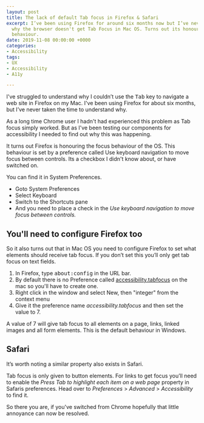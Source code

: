 ```yaml
---
layout: post
title: The lack of default Tab focus in Firefox & Safari
excerpt: I’ve been using Firefox for around six months now but I’ve never looked into
  why the browser doesn't get Tab Focus in Mac OS. Turns out its honouring the OS
  behaviour.
date: 2019-11-08 00:00:00 +0000
categories:
- Accessibility
tags:
- UX
- Accessibility
- A11y

---
```

I've struggled to understand why I couldn’t use the <kbd>Tab</kbd> key to navigate a web site in Firefox on my Mac. I've been using Firefox for about six months, but I’ve never taken the time to understand why.

As a long time Chrome user I hadn't had experienced this problem as Tab focus simply worked. But as I've been testing our components for accessibility I needed to find out why this was happening.

It turns out Firefox is honouring the focus behaviour of the OS. This behaviour is set by a preference called Use keyboard navigation to move focus between controls. Its a checkbox I didn't know about, or have switched on.

You can find it in System Preferences.

* Goto System Preferences
* Select Keyboard
* Switch to the Shortcuts pane
* And you need to place a check in the _Use keyboard navigation to move focus between controls._

## You'll need to configure Firefox too

So it also turns out that in Mac OS you need to configure Firefox to set what elements should receive tab focus. If you don’t set this you’ll only get tab focus on text fields.

1. In Firefox, type <kbd>about:config</kbd> in the URL bar.
2. By default there is no Preference called [accessibility.tabfocus](https://developer.mozilla.org/en-US/docs/Mozilla/Preferences/Preference_reference/accessibility.tabfocus) on the mac so you'll have to create one.
3. Right click in the window and select New, then "integer" from the context menu
4. Give it the preference name _accessibility.tabfocus_ and then set the value to 7.

A value of 7 will give tab focus to all elements on a page, links, linked images and all form elements. This is the default behaviour in Windows.

## Safari

It’s worth noting a similar property also exists in Safari.

Tab focus is only given to button elements. For links to get focus you’ll need to enable the _Press Tab to highlight each item on a web page_ property in Safaris preferences. Head over to _Preferences_ > _Advanced_ > _Accessibility_ to find it.

So there you are, if you've switched from Chrome hopefully that little annoyance can now be resolved.